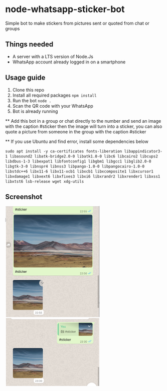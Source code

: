 # node-whatsapp-sticker-bot

Simple bot to make stickers from pictures sent or quoted from chat or groups

## Things needed

-   A server with a LTS version of Node.Js
-   WhatsApp account already logged in on a smartphone

## Usage guide

1. Clone this repo
2. Install all required packages `npm install`
3. Run the bot `node .`
4. Scan the QR code with your WhatsApp
5. Bot is already running

\*\* Add this bot in a group or chat directly to the number and send an image with the caption #sticker then the image will turn into a sticker, you can also quote a picture from someone in the group with the caption #sticker

\*\* If you use Ubuntu and find error, install some dependencies below

```
sudo apt install -y ca-certificates fonts-liberation libappindicator3-1 libasound2 libatk-bridge2.0-0 libatk1.0-0 libc6 libcairo2 libcups2 libdbus-1-3 libexpat1 libfontconfig1 libgbm1 libgcc1 libglib2.0-0 libgtk-3-0 libnspr4 libnss3 libpango-1.0-0 libpangocairo-1.0-0 libstdc++6 libx11-6 libx11-xcb1 libxcb1 libxcomposite1 libxcursor1 libxdamage1 libxext6 libxfixes3 libxi6 libxrandr2 libxrender1 libxss1 libxtst6 lsb-release wget xdg-utils
```

## Screenshot

<img src="/screenshot/Screen%20Shot%202020-07-30%20at%2001.21.23.png" width="300">
<img src="/screenshot/Screen%20Shot%202020-07-30%20at%2001.21.35.png" width="300">
